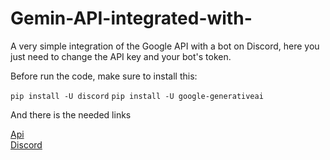 # Gemin-API-integrated-with-
 A very simple integration of the Google API with a bot on Discord, here you just need to change the API key and your bot's token.

 Before run the code, make sure to install this:

`pip install -U discord`
`pip install -U google-generativeai`

And there is the needed links

[Api](https://aistudio.google.com/app/apikey) <br>
[Discord](https://discord.com/developers/applications)
